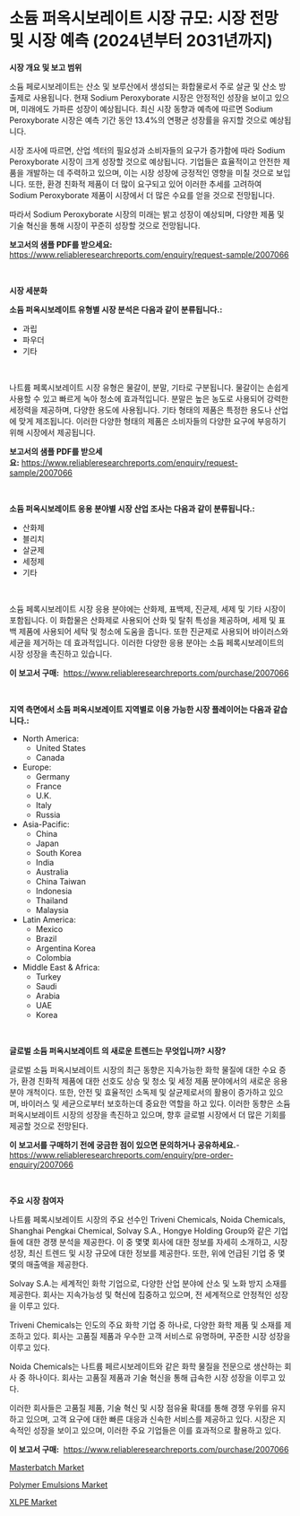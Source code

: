<p><h1>소듐 퍼옥시보레이트 시장 규모: 시장 전망 및 시장 예측 (2024년부터 2031년까지)</h1></p><p><strong>시장 개요 및 보고 범위</strong></p>
<p><p>소듐 페로시보레이트는 산소 및 보루산에서 생성되는 화합물로서 주로 살균 및 산소 방출제로 사용됩니다. 현재 Sodium Peroxyborate 시장은 안정적인 성장을 보이고 있으며, 미래에도 가파른 성장이 예상됩니다. 최신 시장 동향과 예측에 따르면 Sodium Peroxyborate 시장은 예측 기간 동안 13.4%의 연평균 성장률을 유지할 것으로 예상됩니다. </p><p>시장 조사에 따르면, 산업 섹터의 필요성과 소비자들의 요구가 증가함에 따라 Sodium Peroxyborate 시장이 크게 성장할 것으로 예상됩니다. 기업들은 효율적이고 안전한 제품을 개발하는 데 주력하고 있으며, 이는 시장 성장에 긍정적인 영향을 미칠 것으로 보입니다. 또한, 환경 친화적 제품이 더 많이 요구되고 있어 이러한 추세를 고려하여 Sodium Peroxyborate 제품이 시장에서 더 많은 수요를 얻을 것으로 전망됩니다. </p><p>따라서 Sodium Peroxyborate 시장의 미래는 밝고 성장이 예상되며, 다양한 제품 및 기술 혁신을 통해 시장이 꾸준히 성장할 것으로 전망됩니다.</p></p>
<p><strong>보고서의 샘플 PDF를 받으세요:</strong> <a href="https://www.reliableresearchreports.com/enquiry/request-sample/2007066">https://www.reliableresearchreports.com/enquiry/request-sample/2007066</a></p>
<p>&nbsp;</p>
<p><strong>시장 세분화</strong></p>
<p><strong>소듐 퍼옥시보레이트 유형별 시장 분석은 다음과 같이 분류됩니다.:</strong></p>
<p><ul><li>과립</li><li>파우더</li><li>기타</li></ul></p>
<p>&nbsp;</p>
<p><p>나트륨 페록시보레이트 시장 유형은 물갈이, 분말, 기타로 구분됩니다. 물갈이는 손쉽게 사용할 수 있고 빠르게 녹아 청소에 효과적입니다. 분말은 높은 농도로 사용되어 강력한 세정력을 제공하며, 다양한 용도에 사용됩니다. 기타 형태의 제품은 특정한 용도나 산업에 맞게 제조됩니다. 이러한 다양한 형태의 제품은 소비자들의 다양한 요구에 부응하기 위해 시장에서 제공됩니다.</p></p>
<p><strong>보고서의 샘플 PDF를 받으세요:</strong>&nbsp;<a href="https://www.reliableresearchreports.com/enquiry/request-sample/2007066">https://www.reliableresearchreports.com/enquiry/request-sample/2007066</a></p>
<p>&nbsp;</p>
<p><strong> 소듐 퍼옥시보레이트 응용 분야별 시장 산업 조사는 다음과 같이 분류됩니다.:</strong></p>
<p><ul><li>산화제</li><li>블리치</li><li>살균제</li><li>세정제</li><li>기타</li></ul></p>
<p>&nbsp;</p>
<p><p>소듐 페록시보레이트 시장 응용 분야에는 산화제, 표백제, 진균제, 세제 및 기타 시장이 포함됩니다. 이 화합물은 산화제로 사용되어 산화 및 탈취 특성을 제공하며, 세제 및 표백 제품에 사용되어 세탁 및 청소에 도움을 줍니다. 또한 진균제로 사용되어 바이러스와 세균을 제거하는 데 효과적입니다. 이러한 다양한 응용 분야는 소듐 페록시보레이트의 시장 성장을 촉진하고 있습니다.</p></p>
<p><strong>이 보고서 구매:</strong>&nbsp; <a href="https://www.reliableresearchreports.com/purchase/2007066">https://www.reliableresearchreports.com/purchase/2007066</a></p>
<p>&nbsp;</p>
<p><strong>지역 측면에서 소듐 퍼옥시보레이트 지역별로 이용 가능한 시장 플레이어는 다음과 같습니다.:</strong></p>
<p><ul>
    <li>
        North America:
        <ul>
            <li>United States</li>
            <li>Canada</li>
        </ul>
    </li>
    <li>
        Europe:
        <ul>
            <li>Germany</li>
            <li>France</li>
            <li>U.K.</li>
            <li>Italy</li>
            <li>Russia</li>
        </ul>
    </li>
    <li>
        Asia-Pacific:
        <ul>
            <li>China</li>
            <li>Japan</li>
            <li>South Korea</li>
            <li>India</li>
            <li>Australia</li>
            <li>China Taiwan</li>
            <li>Indonesia</li>
            <li>Thailand</li>
            <li>Malaysia</li>
        </ul>
    </li>
    <li>
        Latin America:
        <ul>
            <li>Mexico</li>
            <li>Brazil</li>
            <li>Argentina Korea</li>
            <li>Colombia</li>
        </ul>
    </li>
    <li>
        Middle East & Africa:
        <ul>
            <li>Turkey</li>
            <li>Saudi</li>
            <li>Arabia</li>
            <li>UAE</li>
            <li>Korea</li>
        </ul>
    </li>
    </ul></p>
<p>&nbsp;</p>
<p><strong>글로벌 소듐 퍼옥시보레이트 의 새로운 트렌드는 무엇입니까? 시장?</strong></p>
<p><p>글로벌 소듐 퍼옥시보레이트 시장의 최근 동향은 지속가능한 화학 물질에 대한 수요 증가, 환경 친화적 제품에 대한 선호도 상승 및 청소 및 세정 제품 분야에서의 새로운 응용 분야 개척이다. 또한, 안전 및 효율적인 소독제 및 살균제로서의 활용이 증가하고 있으며, 바이러스 및 세균으로부터 보호하는데 중요한 역할을 하고 있다. 이러한 동향은 소듐 퍼옥시보레이트 시장의 성장을 촉진하고 있으며, 향후 글로벌 시장에서 더 많은 기회를 제공할 것으로 전망된다.</p></p>
<p><strong>이 보고서를 구매하기 전에 궁금한 점이 있으면 문의하거나 공유하세요.</strong>- <a href="https://www.reliableresearchreports.com/enquiry/pre-order-enquiry/2007066">https://www.reliableresearchreports.com/enquiry/pre-order-enquiry/2007066</a></p>
<p>&nbsp;</p>
<p><strong>주요 시장 참여자</strong></p>
<p><p>나트륨 페록시보레이트 시장의 주요 선수인 Triveni Chemicals, Noida Chemicals, Shanghai Pengkai Chemical, Solvay S.A., Hongye Holding Group와 같은 기업들에 대한 경쟁 분석을 제공한다. 이 중 몇몇 회사에 대한 정보를 자세히 소개하고, 시장 성장, 최신 트렌드 및 시장 규모에 대한 정보를 제공한다. 또한, 위에 언급된 기업 중 몇몇의 매출액을 제공한다.  </p><p>Solvay S.A.는 세계적인 화학 기업으로, 다양한 산업 분야에 산소 및 노화 방지 소재를 제공한다. 회사는 지속가능성 및 혁신에 집중하고 있으며, 전 세계적으로 안정적인 성장을 이루고 있다. </p><p>Triveni Chemicals는 인도의 주요 화학 기업 중 하나로, 다양한 화학 제품 및 소재를 제조하고 있다. 회사는 고품질 제품과 우수한 고객 서비스로 유명하며, 꾸준한 시장 성장을 이루고 있다.</p><p>Noida Chemicals는 나트륨 페르시보레이트와 같은 화학 물질을 전문으로 생산하는 회사 중 하나이다. 회사는 고품질 제품과 기술 혁신을 통해 급속한 시장 성장을 이루고 있다.</p><p>이러한 회사들은 고품질 제품, 기술 혁신 및 시장 점유율 확대를 통해 경쟁 우위를 유지하고 있으며, 고객 요구에 대한 빠른 대응과 신속한 서비스를 제공하고 있다. 시장은 지속적인 성장을 보이고 있으며, 이러한 주요 기업들은 이를 효과적으로 활용하고 있다.</p></p>
<p><strong>이 보고서 구매:</strong>&nbsp;&nbsp;<a href="https://www.reliableresearchreports.com/purchase/2007066">https://www.reliableresearchreports.com/purchase/2007066</a></p>
<p><p><a href="https://ivy-potential-64b.notion.site/Masterbatch-Market-Size-Evaluating-its-Market-Trends-Growth-and-Projections-2024-2031-ddaba66d701e4f7fa3cceaa1b64ebde5">Masterbatch Market</a></p><p><a href="https://five-trouble-98a.notion.site/Polymer-Emulsions-Market-Size-Share-Trends-Analysis-Report-By-Material-By-Type-By-End-user-By--63c4ff1617c44faaa4274fbb84d7e68e">Polymer Emulsions Market</a></p><p><a href="https://nifty-kite-d51.notion.site/XLPE-Market-Research-Report-Provides-thorough-Industry-Overview-which-offers-an-In-Depth-Analysis-o-0f8ec68f9fac486cabe21874415fdd73">XLPE Market</a></p></p>
